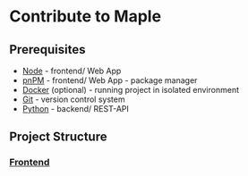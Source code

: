 # Contribute to Maple

## Prerequisites

-   [Node](https://nodejs.org) - frontend/ Web App
-   [pnPM](https://pnpm.io) - frontend/ Web App - package manager
-   [Docker](https://www.docker.com) (optional) - running project in isolated environment
-   [Git](https://git-scm.com) - version control system
-   [Python](https://www.python.org) - backend/ REST-API

## Project Structure

### [Frontend](frontend/README.md)
